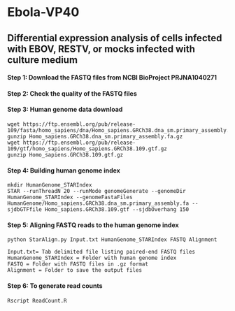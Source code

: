 # Ebola-VP40 
## Differential expression analysis of cells infected with EBOV, RESTV, or mocks infected with culture medium

#### Step 1: Download the FASTQ files from NCBI BioProject PRJNA1040271
#### Step 2: Check the quality of the FASTQ files
#### Step 3: Human genome data download
    wget https://ftp.ensembl.org/pub/release-109/fasta/homo_sapiens/dna/Homo_sapiens.GRCh38.dna_sm.primary_assembly.fa.gz
    gunzip Homo_sapiens.GRCh38.dna_sm.primary_assembly.fa.gz
    wget https://ftp.ensembl.org/pub/release-109/gtf/homo_sapiens/Homo_sapiens.GRCh38.109.gtf.gz
    gunzip Homo_sapiens.GRCh38.109.gtf.gz
#### Step 4: Building human genome index
    mkdir HumanGenome_STARIndex
    STAR --runThreadN 20 --runMode genomeGenerate --genomeDir HumanGenome_STARIndex --genomeFastaFiles HumanGenome/Homo_sapiens.GRCh38.dna_sm.primary_assembly.fa --sjdbGTFfile Homo_sapiens.GRCh38.109.gtf --sjdbOverhang 150
#### Step 5: Aligning FASTQ reads to the human genome index
    python StarAlign.py Input.txt HumanGenome_STARIndex FASTQ Alignment

    Input.txt= Tab delimited file listing paired-end FASTQ files
    HumanGenome_STARIndex = Folder with human genome index
    FASTQ = Folder with FASTQ files in .gz format
    Alignment = Folder to save the output files
#### Step 6: To generate read counts
    Rscript ReadCount.R

